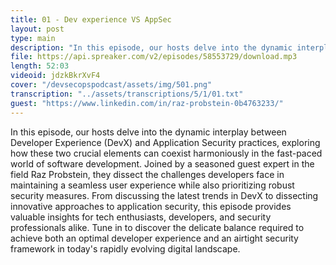 ```yaml
---
title: 01 - Dev experience VS AppSec
layout: post
type: main
description: "In this episode, our hosts delve into the dynamic interplay between Developer Experience (DevX) and Application Security practices, exploring how these two crucial elements can coexist harmoniously in the fast-paced world of software development. Joined by a seasoned guest expert in the field Raz Probstein, they dissect the challenges developers face in maintaining a seamless user experience while also prioritizing robust security measures. From discussing the latest trends in DevX to dissecting innovative approaches to application security, this episode provides valuable insights for tech enthusiasts, developers, and security professionals alike. Tune in to discover the delicate balance required to achieve both an optimal developer experience and an airtight security framework in today's rapidly evolving digital landscape."
file: https://api.spreaker.com/v2/episodes/58553729/download.mp3
length: 52:03
videoid: jdzkBkrXvF4
cover: "/devsecopspodcast/assets/img/501.png"
transcription: "../assets/transcriptions/5/1/01.txt"
guest: "https://www.linkedin.com/in/raz-probstein-0b4763233/"
---
```


In this episode, our hosts delve into the dynamic interplay between Developer Experience (DevX) and Application Security practices, exploring how these two crucial elements can coexist harmoniously in the fast-paced world of software development. Joined by a seasoned guest expert in the field Raz Probstein, they dissect the challenges developers face in maintaining a seamless user experience while also prioritizing robust security measures. From discussing the latest trends in DevX to dissecting innovative approaches to application security, this episode provides valuable insights for tech enthusiasts, developers, and security professionals alike. Tune in to discover the delicate balance required to achieve both an optimal developer experience and an airtight security framework in today's rapidly evolving digital landscape.
